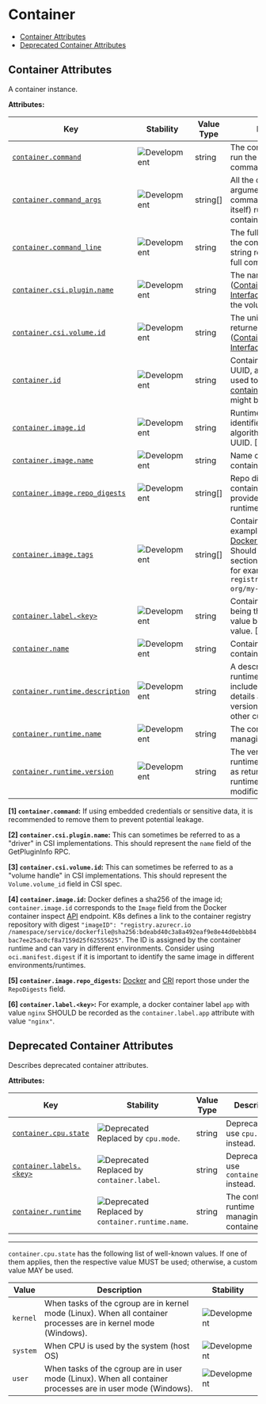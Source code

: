 <!-- NOTE: THIS FILE IS AUTOGENERATED. DO NOT EDIT BY HAND. -->
<!-- see templates/registry/markdown/attribute_namespace.md.j2 -->

# Container

- [Container Attributes](#container-attributes)
- [Deprecated Container Attributes](#deprecated-container-attributes)

## Container Attributes

A container instance.

**Attributes:**

| Key | Stability | Value Type | Description | Example Values |
|---|---|---|---|---|
| <a id="container-command" href="#container-command">`container.command`</a> | ![Development](https://img.shields.io/badge/-development-blue) | string | The command used to run the container (i.e. the command name). [1] | `otelcontribcol` |
| <a id="container-command-args" href="#container-command-args">`container.command_args`</a> | ![Development](https://img.shields.io/badge/-development-blue) | string[] | All the command arguments (including the command/executable itself) run by the container. | `["otelcontribcol", "--config", "config.yaml"]` |
| <a id="container-command-line" href="#container-command-line">`container.command_line`</a> | ![Development](https://img.shields.io/badge/-development-blue) | string | The full command run by the container as a single string representing the full command. | `otelcontribcol --config config.yaml` |
| <a id="container-csi-plugin-name" href="#container-csi-plugin-name">`container.csi.plugin.name`</a> | ![Development](https://img.shields.io/badge/-development-blue) | string | The name of the CSI ([Container Storage Interface](https://github.com/container-storage-interface/spec)) plugin used by the volume. [2] | `pd.csi.storage.gke.io` |
| <a id="container-csi-volume-id" href="#container-csi-volume-id">`container.csi.volume.id`</a> | ![Development](https://img.shields.io/badge/-development-blue) | string | The unique volume ID returned by the CSI ([Container Storage Interface](https://github.com/container-storage-interface/spec)) plugin. [3] | `projects/my-gcp-project/zones/my-gcp-zone/disks/my-gcp-disk` |
| <a id="container-id" href="#container-id">`container.id`</a> | ![Development](https://img.shields.io/badge/-development-blue) | string | Container ID. Usually a UUID, as for example used to [identify Docker containers](https://docs.docker.com/engine/containers/run/#container-identification). The UUID might be abbreviated. | `a3bf90e006b2` |
| <a id="container-image-id" href="#container-image-id">`container.image.id`</a> | ![Development](https://img.shields.io/badge/-development-blue) | string | Runtime specific image identifier. Usually a hash algorithm followed by a UUID. [4] | `sha256:19c92d0a00d1b66d897bceaa7319bee0dd38a10a851c60bcec9474aa3f01e50f` |
| <a id="container-image-name" href="#container-image-name">`container.image.name`</a> | ![Development](https://img.shields.io/badge/-development-blue) | string | Name of the image the container was built on. | `gcr.io/opentelemetry/operator` |
| <a id="container-image-repo-digests" href="#container-image-repo-digests">`container.image.repo_digests`</a> | ![Development](https://img.shields.io/badge/-development-blue) | string[] | Repo digests of the container image as provided by the container runtime. [5] | `["example@sha256:afcc7f1ac1b49db317a7196c902e61c6c3c4607d63599ee1a82d702d249a0ccb", "internal.registry.example.com:5000/example@sha256:b69959407d21e8a062e0416bf13405bb2b71ed7a84dde4158ebafacfa06f5578"]` |
| <a id="container-image-tags" href="#container-image-tags">`container.image.tags`</a> | ![Development](https://img.shields.io/badge/-development-blue) | string[] | Container image tags. An example can be found in [Docker Image Inspect](https://docs.docker.com/reference/api/engine/version/v1.43/#tag/Image/operation/ImageInspect). Should be only the `<tag>` section of the full name for example from `registry.example.com/my-org/my-image:<tag>`. | `["v1.27.1", "3.5.7-0"]` |
| <a id="container-label" href="#container-label">`container.label.<key>`</a> | ![Development](https://img.shields.io/badge/-development-blue) | string | Container labels, `<key>` being the label name, the value being the label value. [6] | `nginx` |
| <a id="container-name" href="#container-name">`container.name`</a> | ![Development](https://img.shields.io/badge/-development-blue) | string | Container name used by container runtime. | `opentelemetry-autoconf` |
| <a id="container-runtime-description" href="#container-runtime-description">`container.runtime.description`</a> | ![Development](https://img.shields.io/badge/-development-blue) | string | A description about the runtime which could include, for example details about the CRI/API version being used or other customisations. | `docker://19.3.1 - CRI: 1.22.0` |
| <a id="container-runtime-name" href="#container-runtime-name">`container.runtime.name`</a> | ![Development](https://img.shields.io/badge/-development-blue) | string | The container runtime managing this container. | `docker`; `containerd`; `rkt` |
| <a id="container-runtime-version" href="#container-runtime-version">`container.runtime.version`</a> | ![Development](https://img.shields.io/badge/-development-blue) | string | The version of the runtime of this process, as returned by the runtime without modification. | `1.0.0` |

**[1] `container.command`:** If using embedded credentials or sensitive data, it is recommended to remove them to prevent potential leakage.

**[2] `container.csi.plugin.name`:** This can sometimes be referred to as a "driver" in CSI implementations. This should represent the `name` field of the GetPluginInfo RPC.

**[3] `container.csi.volume.id`:** This can sometimes be referred to as a "volume handle" in CSI implementations. This should represent the `Volume.volume_id` field in CSI spec.

**[4] `container.image.id`:** Docker defines a sha256 of the image id; `container.image.id` corresponds to the `Image` field from the Docker container inspect [API](https://docs.docker.com/reference/api/engine/version/v1.43/#tag/Container/operation/ContainerInspect) endpoint.
K8s defines a link to the container registry repository with digest `"imageID": "registry.azurecr.io /namespace/service/dockerfile@sha256:bdeabd40c3a8a492eaf9e8e44d0ebbb84bac7ee25ac0cf8a7159d25f62555625"`.
The ID is assigned by the container runtime and can vary in different environments. Consider using `oci.manifest.digest` if it is important to identify the same image in different environments/runtimes.

**[5] `container.image.repo_digests`:** [Docker](https://docs.docker.com/reference/api/engine/version/v1.43/#tag/Image/operation/ImageInspect) and [CRI](https://github.com/kubernetes/cri-api/blob/c75ef5b473bbe2d0a4fc92f82235efd665ea8e9f/pkg/apis/runtime/v1/api.proto#L1237-L1238) report those under the `RepoDigests` field.

**[6] `container.label.<key>`:** For example, a docker container label `app` with value `nginx` SHOULD be recorded as the `container.label.app` attribute with value `"nginx"`.

## Deprecated Container Attributes

Describes deprecated container attributes.

**Attributes:**

| Key | Stability | Value Type | Description | Example Values |
|---|---|---|---|---|
| <a id="container-cpu-state" href="#container-cpu-state">`container.cpu.state`</a> | ![Deprecated](https://img.shields.io/badge/-deprecated-red)<br>Replaced by `cpu.mode`. | string | Deprecated, use `cpu.mode` instead. | `user`; `kernel` |
| <a id="container-labels" href="#container-labels">`container.labels.<key>`</a> | ![Deprecated](https://img.shields.io/badge/-deprecated-red)<br>Replaced by `container.label`. | string | Deprecated, use `container.label` instead. | `nginx` |
| <a id="container-runtime" href="#container-runtime">`container.runtime`</a> | ![Deprecated](https://img.shields.io/badge/-deprecated-red)<br>Replaced by `container.runtime.name`. | string | The container runtime managing this container. | `docker`; `containerd`; `rkt` |

---

`container.cpu.state` has the following list of well-known values. If one of them applies, then the respective value MUST be used; otherwise, a custom value MAY be used.

| Value  | Description | Stability |
|---|---|---|
| `kernel` | When tasks of the cgroup are in kernel mode (Linux). When all container processes are in kernel mode (Windows). | ![Development](https://img.shields.io/badge/-development-blue) |
| `system` | When CPU is used by the system (host OS) | ![Development](https://img.shields.io/badge/-development-blue) |
| `user` | When tasks of the cgroup are in user mode (Linux). When all container processes are in user mode (Windows). | ![Development](https://img.shields.io/badge/-development-blue) |
